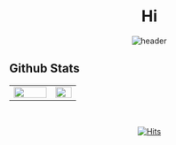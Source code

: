 <h1 align="center">Hi</h1>

<div align=center>

![header](https://capsule-render.vercel.app/api?type=soft&color=4DA8D5&fontColor=FBFAFA&height=150&section=header&text=%20OtterBK%20&animation=scaleIn&fontSize=50&fontAlign=50&fontAlignY=50)

</div>

## Github Stats  
<table><tr><td valign="center" width="50%">

<img src="https://github-readme-stats.vercel.app/api?username=OtterBK&count_private=true&show_icons=true&theme=react&hide_border=true" align="center" style="width: 100%" />

</td><td valign="center" width="30%">

<img src="https://github-readme-stats.vercel.app/api/top-langs/?username=OtterBK&hide_border=true&langs_count=10" align="center" style="width: 100%" />

</td></tr></table>  

<br/>  

<div align=center>
  
[![Hits](https://hits.seeyoufarm.com/api/count/incr/badge.svg?url=https%3A%2F%2Fgithub.com%2FBokum100&count_bg=%23070707&title_bg=%2344B4EF&icon=&icon_color=%23E7E7E7&title=Hits&edge_flat=false)](https://hits.seeyoufarm.com)

</div>
